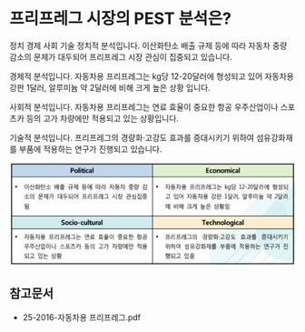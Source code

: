 # 프리프레그 시장의 PEST 분석은?

정치 경제 사회 기술
정치적 분석입니다.
이산화탄소 배출 규제 등에 따라 자동차 중량 감소의 문제가 대두되어 프리프레그 시장 관심이 집중되고 있습니다. 

경제적 분석입니다.
자동차용 프리프레그는 kg당 12-20달러에 형성되고 있어 자동차용 강판 1달러, 알루미늄 약 2달러에 비해 크게 높은 상황 입니다.

사회적 분석입니다.
자동차용 프리프레그는 연료 효율이 중요한 항공 우주산업이나 스포츠카 등의 고가 차량에만 적용되고 있는 상황입니다.

기술적 분석입니다.
프리프레그의 경량화·고강도 효과를 증대시키기 위하여 섬유강화재를 부품에 적용하는 연구가 진행되고 있습니다.

![](./images/프리프레그_Q13_4_1.PNG)

## 참고문서
- 25-2016-자동차용 프리프레그.pdf